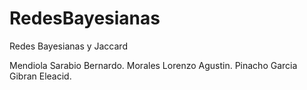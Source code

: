 RedesBayesianas
===============

Redes Bayesianas y Jaccard


Mendiola Sarabio Bernardo. 
Morales Lorenzo Agustin.
Pinacho Garcia Gibran Eleacid.
